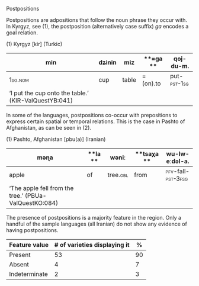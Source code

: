Postpositions

Postpositions are adpositions that follow the noun phrase they occur
with. In Kyrgyz, see ‎(1), the postposition (alternatively case suffix)
*ga* encodes a goal relation.

(1) <span id="_Ref531867975" class="anchor"></span>Kyrgyz
    \[kir\] (Turkic)

| min                                                   | dʑinin | miz   | **=ga ** | qoj-du-m.                                                 |
|-------------------------------------------------------|--------|-------|----------|-----------------------------------------------------------|
| <span style="font-variant:small-caps;">1sg.nom</span> | cup    | table | =(on).to | put-<span style="font-variant:small-caps;">pst-1sg</span> |
| ‘I put the cup onto the table.’ (KIR-ValQuestYB:041)  |

In some of the languages, postpositions co-occur with prepositions to
express certain spatial or temporal relations. This is the case in
Pashto of Afghanistan, as can be seen in ‎(2).

(1) <span id="_Ref12434196" class="anchor"></span>Pashto, Afghanistan
    \[pbu(a)\] (Iranian)

| məɳa                                                  | **la ** | wəniː                                                  | **tsaχa ** | wu-lw-eːdəl-a.                                                                                                |
|-------------------------------------------------------|---------|--------------------------------------------------------|------------|---------------------------------------------------------------------------------------------------------------|
| apple                                                 | of      | tree.<span style="font-variant:small-caps;">obl</span> | from       | <span style="font-variant:small-caps;">pfv</span>-fall-<span style="font-variant:small-caps;">pst-3fsg</span> |
| ‘The apple fell from the tree.’ (PBUa-ValQuestKO:084) |

The presence of postpositions is a majority feature in the region. Only
a handful of the sample languages (all Iranian) do not show any evidence
of having postpositions.

| Feature value | \# of varieties displaying it | %   |
|---------------|-------------------------------|-----|
| Present       | 53                            | 90  |
| Absent        | 4                             | 7   |
| Indeterminate | 2                             | 3   |


